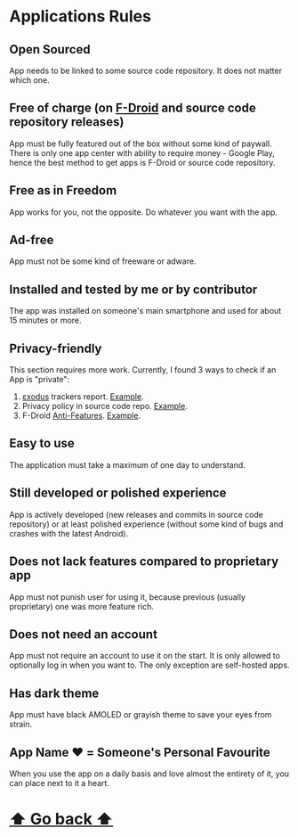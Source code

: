 # Applications Rules

## Open Sourced
App needs to be linked to some source code repository. It does not matter which one.

## Free of charge (on [F-Droid](https://f-droid.org/) and source code repository releases)
App must be fully featured out of the box without some kind of paywall. There is only one app center with ability to require money - Google Play, hence the best method to get apps is F-Droid or source code repository.

## Free as in Freedom
App works for you, not the opposite. Do whatever you want with the app.

## Ad-free
App must not be some kind of freeware or adware.

## Installed and tested by me or by contributor
The app was installed on someone's main smartphone and used for about 15 minutes or more.

## Privacy-friendly
This section requires more work. Currently, I found 3 ways to check if an App is "private":
1. [εxodus](https://reports.exodus-privacy.eu.org/en/) trackers report. [Example](https://reports.exodus-privacy.eu.org/en/reports/com.iven.musicplayergo/latest/).
2. Privacy policy in source code repo. [Example](https://github.com/enricocid/Music-Player-GO/blob/main/PRIVACY_POLICY.md).
3. F-Droid [Anti-Features](https://f-droid.org/docs/Anti-Features/). [Example](https://apt.izzysoft.de/fdroid/index/apk/code.name.monkey.retromusic).

## Easy to use
The application must take a maximum of one day to understand.

## Still developed or polished experience
App is actively developed (new releases and commits in source code repository) or at least polished experience (without some kind of bugs and crashes with the latest Android).

## Does not lack features compared to proprietary app
App must not punish user for using it, because previous (usually proprietary) one was more feature rich.

## Does not need an account
App must not require an account to use it on the start. It is only allowed to optionally log in when you want to. The only exception are self-hosted apps.

## Has dark theme
App must have black AMOLED or grayish theme to save your eyes from strain.

## App Name ❤️ = Someone's Personal Favourite
When you use the app on a daily basis and love almost the entirety of it, you can place next to it a heart.

# [⬆ Go back ⬆](README.md)
